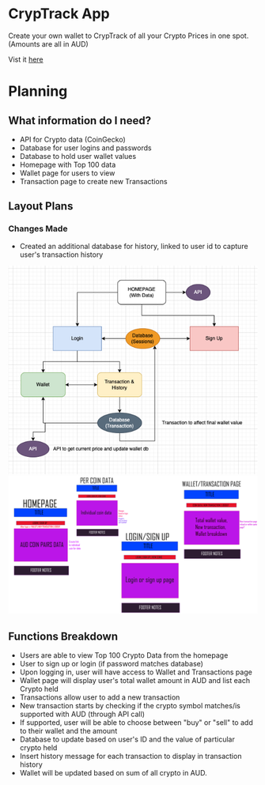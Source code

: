# CrypTrack App

Create your own wallet to CrypTrack of all your Crypto Prices in one spot. (Amounts are all in AUD)

Vist it [here](https://floating-thicket-31159.herokuapp.com/)

# Planning

## What information do I need?

-   API for Crypto data (CoinGecko)
-   Database for user logins and passwords
-   Database to hold user wallet values
-   Homepage with Top 100 data
-   Wallet page for users to view
-   Transaction page to create new Transactions

## Layout Plans

### Changes Made

-   Created an additional database for history, linked to user id to capture user's transaction history

![Flow with database](https://github.com/elywelly/cryptrack-app/blob/main/static/Flowchart.png?raw=true)
![Pages needed](https://github.com/elywelly/cryptrack-app/blob/main/static/pages.png?raw=true)

## Functions Breakdown

-   Users are able to view Top 100 Crypto Data from the homepage
-   User to sign up or login (if password matches database)
-   Upon logging in, user will have access to Wallet and Transactions page
-   Wallet page will display user's total wallet amount in AUD and list each Crypto held
-   Transactions allow user to add a new transaction
-   New transaction starts by checking if the crypto symbol matches/is supported with AUD (through API call)
-   If supported, user will be able to choose between "buy" or "sell" to add to their wallet and the amount
-   Database to update based on user's ID and the value of particular crypto held
-   Insert history message for each transaction to display in transaction history
-   Wallet will be updated based on sum of all crypto in AUD.

